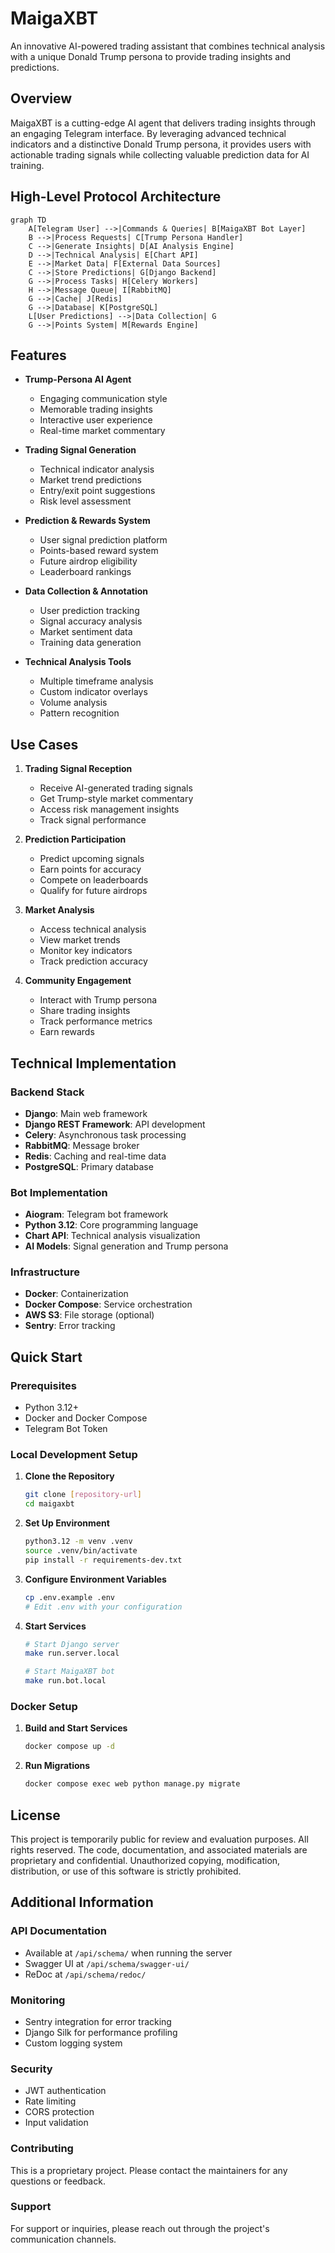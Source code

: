 # MaigaXBT

An innovative AI-powered trading assistant that combines technical analysis with a unique Donald Trump persona to provide trading insights and predictions.

## Overview

MaigaXBT is a cutting-edge AI agent that delivers trading insights through an engaging Telegram interface. By leveraging advanced technical indicators and a distinctive Donald Trump persona, it provides users with actionable trading signals while collecting valuable prediction data for AI training.

## High-Level Protocol Architecture

```mermaid
graph TD
    A[Telegram User] -->|Commands & Queries| B[MaigaXBT Bot Layer]
    B -->|Process Requests| C[Trump Persona Handler]
    C -->|Generate Insights| D[AI Analysis Engine]
    D -->|Technical Analysis| E[Chart API]
    E -->|Market Data| F[External Data Sources]
    C -->|Store Predictions| G[Django Backend]
    G -->|Process Tasks| H[Celery Workers]
    H -->|Message Queue| I[RabbitMQ]
    G -->|Cache| J[Redis]
    G -->|Database| K[PostgreSQL]
    L[User Predictions] -->|Data Collection| G
    G -->|Points System| M[Rewards Engine]
```

## Features

- **Trump-Persona AI Agent**
  - Engaging communication style
  - Memorable trading insights
  - Interactive user experience
  - Real-time market commentary

- **Trading Signal Generation**
  - Technical indicator analysis
  - Market trend predictions
  - Entry/exit point suggestions
  - Risk level assessment

- **Prediction & Rewards System**
  - User signal prediction platform
  - Points-based reward system
  - Future airdrop eligibility
  - Leaderboard rankings

- **Data Collection & Annotation**
  - User prediction tracking
  - Signal accuracy analysis
  - Market sentiment data
  - Training data generation

- **Technical Analysis Tools**
  - Multiple timeframe analysis
  - Custom indicator overlays
  - Volume analysis
  - Pattern recognition

## Use Cases

1. **Trading Signal Reception**
   - Receive AI-generated trading signals
   - Get Trump-style market commentary
   - Access risk management insights
   - Track signal performance

2. **Prediction Participation**
   - Predict upcoming signals
   - Earn points for accuracy
   - Compete on leaderboards
   - Qualify for future airdrops

3. **Market Analysis**
   - Access technical analysis
   - View market trends
   - Monitor key indicators
   - Track prediction accuracy

4. **Community Engagement**
   - Interact with Trump persona
   - Share trading insights
   - Track performance metrics
   - Earn rewards

## Technical Implementation

### Backend Stack
- **Django**: Main web framework
- **Django REST Framework**: API development
- **Celery**: Asynchronous task processing
- **RabbitMQ**: Message broker
- **Redis**: Caching and real-time data
- **PostgreSQL**: Primary database

### Bot Implementation
- **Aiogram**: Telegram bot framework
- **Python 3.12**: Core programming language
- **Chart API**: Technical analysis visualization
- **AI Models**: Signal generation and Trump persona

### Infrastructure
- **Docker**: Containerization
- **Docker Compose**: Service orchestration
- **AWS S3**: File storage (optional)
- **Sentry**: Error tracking

## Quick Start

### Prerequisites
- Python 3.12+
- Docker and Docker Compose
- Telegram Bot Token

### Local Development Setup

1. **Clone the Repository**
   ```bash
   git clone [repository-url]
   cd maigaxbt
   ```

2. **Set Up Environment**
   ```bash
   python3.12 -m venv .venv
   source .venv/bin/activate
   pip install -r requirements-dev.txt
   ```

3. **Configure Environment Variables**
   ```bash
   cp .env.example .env
   # Edit .env with your configuration
   ```

4. **Start Services**
   ```bash
   # Start Django server
   make run.server.local
   
   # Start MaigaXBT bot
   make run.bot.local
   ```

### Docker Setup

1. **Build and Start Services**
   ```bash
   docker compose up -d
   ```

2. **Run Migrations**
   ```bash
   docker compose exec web python manage.py migrate
   ```

## License

This project is temporarily public for review and evaluation purposes. All rights reserved. The code, documentation, and associated materials are proprietary and confidential. Unauthorized copying, modification, distribution, or use of this software is strictly prohibited.

## Additional Information

### API Documentation
- Available at `/api/schema/` when running the server
- Swagger UI at `/api/schema/swagger-ui/`
- ReDoc at `/api/schema/redoc/`

### Monitoring
- Sentry integration for error tracking
- Django Silk for performance profiling
- Custom logging system

### Security
- JWT authentication
- Rate limiting
- CORS protection
- Input validation

### Contributing
This is a proprietary project. Please contact the maintainers for any questions or feedback.

### Support
For support or inquiries, please reach out through the project's communication channels.
